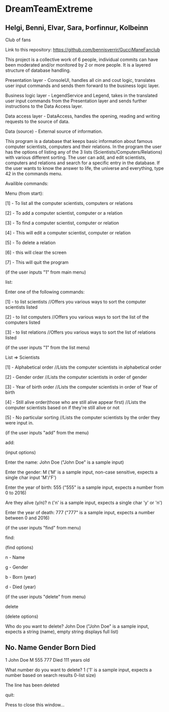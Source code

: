# DreamTeamExtreme

## Helgi, Benni, Elvar, Sara, Þorfinnur, Kolbeinn

Club of fans

Link to this repository: https://github.com/bennisverrir/GucciManeFanclub

This project is a collective work of 6 people, individual commits can have been moderated and/or monitored by 2 or more people. It is a layered structure of database handling.

Presentation layer - ConsoleUI, handles all cin and cout logic, translates user input commands and sends them forward to the business logic layer.

Business logic layer - LegendService and Legend, takes in the translated user input commands from the Presentation layer and sends further instructions to the Data Access layer.

Data access layer - DataAccess, handles the opening, reading and writing requests to the source of data.

Data (source) - External source of information.

This program is a database that keeps basic information about famous computer scientists, computers and their relations. In the program the user has the options of listing any of the 3 lists (Scientists/Computers/Relations) with various different sorting. The user can add, and edit scientists, computers and relations and search for a specific entry in the database. If the user wants to know the answer to life, the universe and everything, type 42 in the commands menu.

Availible commands:

Menu (from start):

[1] - To list all the computer scientists, computers or relations

[2] - To add a computer scientist, computer or a relation

[3] - To find a computer scientist, computer or relation

[4] - This will edit a computer scientist, computer or relation

[5] - To delete a relation

[6] - this will clear the screen

[7] - This will quit the program

(if the user inputs "1" from main menu)

list:

Enter one of the following commands:

[1] - to list scientists  //Offers you various ways to sort the computer scientists listed

[2] - to list computers //Offers you various ways to sort the list of the computers listed

[3] - to list relations //Offers you various ways to sort the list of relations listed

(if the user inputs "1" from the list menu)

List => Scientists

[1] - Alphabetical order //Lists the computer scientists in alphabetical order

[2] - Gender order //Lists the computer scientists in order of gender

[3] - Year of birth order //Lists the computer scientists in order of Year of birth

[4] - Still alive order(those who are still alive appear first) //Lists the computer scientists based on if they're still alive or not

[5] - No particular sorting //Lists the computer scientists by the order they were input in. 

(if the user inputs "add" from the menu)

add:

(input options)

Enter the name: John Doe ("John Doe" is a sample input)

Enter the gender: M ('M' is a sample input, non-case sensitive, expects a single char input 'M'/'F')

Enter the year of birth: 555 ("555" is a sample input, expects a number from 0 to 2016) 

Are they alive (y/n)? n ('n' is a  sample input, expects a single char 'y' or 'n')

Enter the year of death: 777 ("777" is a sample input, expects a number between 0 and 2016)

(if the user inputs "find" from menu)

find:

(find options)

n - Name

g - Gender

b - Born (year)

d - Died (year)

(if the user inputs "delete" from menu)

delete

(delete options)


Who do you want to delete? John Doe ("John Doe" is a sample input, expects a string (name), empty string displays full list)

No.    Name                          Gender     Born       Died      
--------------------------------------------------------------------------------
1      John Doe                      M          555        777       Died 111 years old

What number do you want to delete? 1 ('1' is a sample input, expects a number based on search results 0-list size)

The line has been deleted

quit:

Press <RETURN> to close this window...
